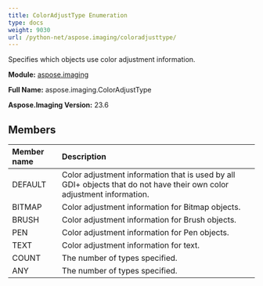 ```yaml
---
title: ColorAdjustType Enumeration
type: docs
weight: 9030
url: /python-net/aspose.imaging/coloradjusttype/
---
```


Specifies which objects use color adjustment information.

**Module:** [aspose.imaging](/imaging/python-net/aspose.imaging/)

**Full Name:** aspose.imaging.ColorAdjustType

**Aspose.Imaging Version:** 23.6

## **Members**
| **Member name** | **Description** |
| :- | :- |
| DEFAULT | Color adjustment information that is used by all GDI+ objects that do not have their own color adjustment information. |
| BITMAP | Color adjustment information for Bitmap objects. |
| BRUSH | Color adjustment information for Brush objects. |
| PEN | Color adjustment information for Pen objects. |
| TEXT | Color adjustment information for text. |
| COUNT | The number of types specified. |
| ANY | The number of types specified. |
